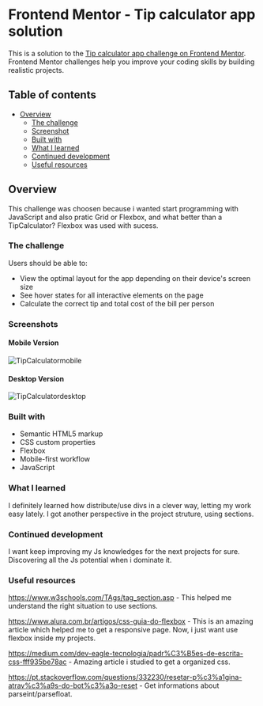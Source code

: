 # Frontend Mentor - Tip calculator app solution

This is a solution to the [Tip calculator app challenge on Frontend Mentor](https://www.frontendmentor.io/challenges/tip-calculator-app-ugJNGbJUX). Frontend Mentor challenges help you improve your coding skills by building realistic projects.

## Table of contents

- [Overview](#overview)
  - [The challenge](#the-challenge)
  - [Screenshot](#screenshot)
  - [Built with](#built-with)
  - [What I learned](#what-i-learned)
  - [Continued development](#continued-development)
  - [Useful resources](#useful-resources)


## Overview

This challenge was choosen because i wanted start programming with JavaScript and also pratic Grid or Flexbox, and what better than a TipCalculator? Flexbox was used with sucess.


### The challenge

Users should be able to:

- View the optimal layout for the app depending on their device's screen size
- See hover states for all interactive elements on the page
- Calculate the correct tip and total cost of the bill per person


### Screenshots

#### Mobile Version
![TipCalculatormobile](https://user-images.githubusercontent.com/125315391/228291827-aba36177-403c-4f22-8500-9da18c102cdf.png)

#### Desktop Version
![TipCalculatordesktop](https://user-images.githubusercontent.com/125315391/228292270-bcd164ab-ff2b-47b6-b288-c4f51f2e5fda.png)


### Built with

- Semantic HTML5 markup
- CSS custom properties
- Flexbox
- Mobile-first workflow
- JavaScript


### What I learned

I definitely learned how distribute/use divs in a clever way, letting my work easy lately. I got another perspective in the project struture, using sections.


### Continued development

I want keep improving my Js knowledges for the next projects for sure. Discovering all the Js potential when i dominate it.

### Useful resources

https://www.w3schools.com/TAgs/tag_section.asp - This helped me understand the right situation to use sections.

https://www.alura.com.br/artigos/css-guia-do-flexbox - This is an amazing article which helped me to get a responsive page. Now, i just want use flexbox inside my projects.

https://medium.com/dev-eagle-tecnologia/padr%C3%B5es-de-escrita-css-fff935be78ac - Amazing article i studied to get a organized css.

https://pt.stackoverflow.com/questions/332230/resetar-p%c3%a1gina-atrav%c3%a9s-do-bot%c3%a3o-reset - Get informations about parseint/parsefloat.
